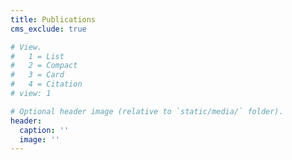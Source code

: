 ```yaml
---
title: Publications
cms_exclude: true

# View.
#   1 = List
#   2 = Compact
#   3 = Card
#   4 = Citation
# view: 1

# Optional header image (relative to `static/media/` folder).
header:
  caption: ''
  image: ''
---
```



